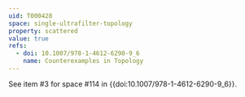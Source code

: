 ```yaml
---
uid: T000428
space: single-ultrafilter-topology
property: scattered
value: true
refs:
  - doi: 10.1007/978-1-4612-6290-9_6
    name: Counterexamples in Topology
---
```

See item #3 for space #114 in {{doi:10.1007/978-1-4612-6290-9_6}}.
